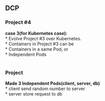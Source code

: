 ## DCP

### Project #4
**case 3(for Kubernetes case):**<br>
	* Evolve Project #3 over Kubernetes.<br>
	* Containers in Project #3 can be<br>
		* Containers in a same Pod, or<br>
		* Independent Pods<br><br>

### Project
**Made 3 Independent Pods(client, server, db)**<br>
	* client send random number to server<br>
	* server store request to db<br>
